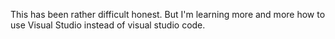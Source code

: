 This has been rather difficult honest. But I'm learning more and more how to use Visual Studio instead of visual studio code. 
